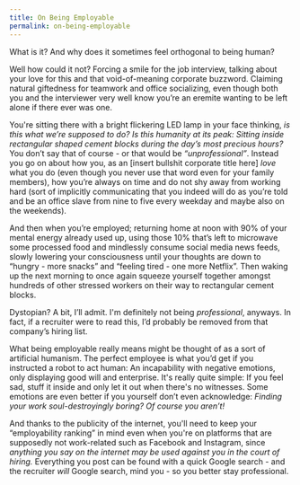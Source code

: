 ```yaml
---
title: On Being Employable
permalink: on-being-employable
---
```


What is it? And why does it sometimes feel orthogonal to being human?

Well how could it not? Forcing a smile for the job interview, talking about your love for this and that void-of-meaning corporate buzzword. Claiming natural giftedness for teamwork and office socializing, even though both you and the interviewer very well know you’re an eremite wanting to be left alone if there ever was one.

You're sitting there with a bright flickering LED lamp in your face thinking, _is this what we’re supposed to do? Is this humanity at its peak: Sitting inside rectangular shaped cement blocks during the day’s most precious hours?_ You don’t say that of course - or that would be _“unprofessional”_. Instead you go on about how you, as an [insert bullshit corporate title here] _love_ what you do (even though you never use that word even for your family members), how you’re always on time and do not shy away from working hard (sort of implicitly communicating that you indeed will do as you’re told and be an office slave from nine to five every weekday and maybe also on the weekends).

And then when you’re employed; returning home at noon with 90% of your mental energy already used up, using those 10% that’s left to microwave some processed food and mindlessly consume social media news feeds, slowly lowering your consciousness until your thoughts are down to “hungry - more snacks” and “feeling tired - one more Netflix”. Then waking up the next morning to once again squeeze yourself together amongst hundreds of other stressed workers on their way to rectangular cement blocks.

Dystopian? A bit, I’ll admit. I'm definitely not being _professional_, anyways. In fact, if a recruiter were to read this, I’d probably be removed from that company’s hiring list.

What being employable really means might be thought of as a sort of artificial humanism. The perfect employee is what you’d get if you instructed a robot to act human: An incapability with negative emotions, only displaying good will and enterprise. It's really quite simple: If you feel sad, stuff it inside and only let it out when there's no witnesses. Some emotions are even better if you yourself don’t even acknowledge: _Finding your work soul-destroyingly boring? Of course you aren’t!_

And thanks to the publicity of the internet, you'll need to keep your “employability ranking” in mind even when you're on platforms that are supposedly not work-related such as Facebook and Instagram, since _anything you say on the internet may be used against you in the court of hiring._ Everything you post can be found with a quick Google search - and the recruiter _will_ Google search, mind you - so you better stay professional.
